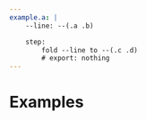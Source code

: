 ```yaml
---
example.a: |
    --line: --(.a .b)

    step:
        fold --line to --(.c .d)
        # export: nothing
---
```


# Examples

<LivePreview :code="$page.frontmatter['example.a']" />